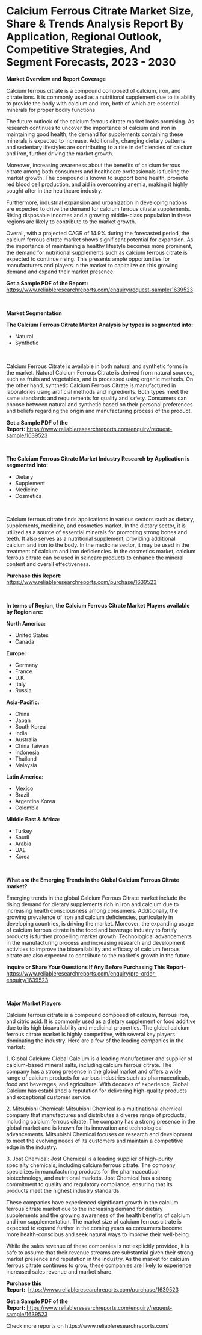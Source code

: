 <p><h1>Calcium Ferrous Citrate Market Size, Share & Trends Analysis Report By Application, Regional Outlook, Competitive Strategies, And Segment Forecasts, 2023 - 2030</h1></p><p><strong>Market Overview and Report Coverage</strong></p>
<p><p>Calcium ferrous citrate is a compound composed of calcium, iron, and citrate ions. It is commonly used as a nutritional supplement due to its ability to provide the body with calcium and iron, both of which are essential minerals for proper bodily functions.</p><p>The future outlook of the calcium ferrous citrate market looks promising. As research continues to uncover the importance of calcium and iron in maintaining good health, the demand for supplements containing these minerals is expected to increase. Additionally, changing dietary patterns and sedentary lifestyles are contributing to a rise in deficiencies of calcium and iron, further driving the market growth.</p><p>Moreover, increasing awareness about the benefits of calcium ferrous citrate among both consumers and healthcare professionals is fueling the market growth. The compound is known to support bone health, promote red blood cell production, and aid in overcoming anemia, making it highly sought after in the healthcare industry.</p><p>Furthermore, industrial expansion and urbanization in developing nations are expected to drive the demand for calcium ferrous citrate supplements. Rising disposable incomes and a growing middle-class population in these regions are likely to contribute to the market growth.</p><p>Overall, with a projected CAGR of 14.9% during the forecasted period, the calcium ferrous citrate market shows significant potential for expansion. As the importance of maintaining a healthy lifestyle becomes more prominent, the demand for nutritional supplements such as calcium ferrous citrate is expected to continue rising. This presents ample opportunities for manufacturers and players in the market to capitalize on this growing demand and expand their market presence.</p></p>
<p><strong>Get a Sample PDF of the Report:</strong> <a href="https://www.reliableresearchreports.com/enquiry/request-sample/1639523">https://www.reliableresearchreports.com/enquiry/request-sample/1639523</a></p>
<p>&nbsp;</p>
<p><strong>Market Segmentation</strong></p>
<p><strong>The Calcium Ferrous Citrate Market Analysis by types is segmented into:</strong></p>
<p><ul><li>Natural</li><li>Synthetic</li></ul></p>
<p>&nbsp;</p>
<p><p>Calcium Ferrous Citrate is available in both natural and synthetic forms in the market. Natural Calcium Ferrous Citrate is derived from natural sources, such as fruits and vegetables, and is processed using organic methods. On the other hand, synthetic Calcium Ferrous Citrate is manufactured in laboratories using artificial methods and ingredients. Both types meet the same standards and requirements for quality and safety. Consumers can choose between natural and synthetic based on their personal preferences and beliefs regarding the origin and manufacturing process of the product.</p></p>
<p><strong>Get a Sample PDF of the Report:</strong>&nbsp;<a href="https://www.reliableresearchreports.com/enquiry/request-sample/1639523">https://www.reliableresearchreports.com/enquiry/request-sample/1639523</a></p>
<p>&nbsp;</p>
<p><strong>The Calcium Ferrous Citrate Market Industry Research by Application is segmented into:</strong></p>
<p><ul><li>Dietary</li><li>Supplement</li><li>Medicine</li><li>Cosmetics</li></ul></p>
<p>&nbsp;</p>
<p><p>Calcium ferrous citrate finds applications in various sectors such as dietary, supplements, medicine, and cosmetics market. In the dietary sector, it is utilized as a source of essential minerals for promoting strong bones and teeth. It also serves as a nutritional supplement, providing additional calcium and iron to the body. In the medicine sector, it may be used in the treatment of calcium and iron deficiencies. In the cosmetics market, calcium ferrous citrate can be used in skincare products to enhance the mineral content and overall effectiveness.</p></p>
<p><strong>Purchase this Report:</strong>&nbsp; <a href="https://www.reliableresearchreports.com/purchase/1639523">https://www.reliableresearchreports.com/purchase/1639523</a></p>
<p>&nbsp;</p>
<p><strong>In terms of Region, the Calcium Ferrous Citrate Market Players available by Region are:</strong></p>
<p>
    <p> <strong> North America: </strong>
        <ul>
            <li>United States</li>
            <li>Canada</li>
        </ul>
        </p> 
    <p> <strong> Europe: </strong>
        <ul>
            <li>Germany</li>
            <li>France</li>
            <li>U.K.</li>
            <li>Italy</li>
            <li>Russia</li>
        </ul>
        </p> 
    <p> <strong> Asia-Pacific: </strong>
        <ul>
            <li>China</li>
            <li>Japan</li>
            <li>South Korea</li>
            <li>India</li>
            <li>Australia</li>
            <li>China Taiwan</li>
            <li>Indonesia</li>
            <li>Thailand</li>
            <li>Malaysia</li>
        </ul>
        </p> 
    <p> <strong> Latin America: </strong>
        <ul>
            <li>Mexico</li>
            <li>Brazil</li>
            <li>Argentina Korea</li>
            <li>Colombia</li>
        </ul>
        </p> 
    <p> <strong> Middle East & Africa: </strong>
        <ul>
            <li>Turkey</li>
            <li>Saudi</li>
            <li>Arabia</li>
            <li>UAE</li>
            <li>Korea</li>
        </ul>
    </p>
    </p>
<p>&nbsp;</p>
<p><strong>What are the Emerging Trends in the Global Calcium Ferrous Citrate market?</strong></p>
<p><p>Emerging trends in the global Calcium Ferrous Citrate market include the rising demand for dietary supplements rich in iron and calcium due to increasing health consciousness among consumers. Additionally, the growing prevalence of iron and calcium deficiencies, particularly in developing countries, is driving the market. Moreover, the expanding usage of calcium ferrous citrate in the food and beverage industry to fortify products is further propelling market growth. Technological advancements in the manufacturing process and increasing research and development activities to improve the bioavailability and efficacy of calcium ferrous citrate are also expected to contribute to the market's growth in the future.</p></p>
<p><strong>Inquire or Share Your Questions If Any Before Purchasing This Report</strong>- <a href="https://www.reliableresearchreports.com/enquiry/pre-order-enquiry/1639523">https://www.reliableresearchreports.com/enquiry/pre-order-enquiry/1639523</a></p>
<p>&nbsp;</p>
<p><strong>Major Market Players</strong></p>
<p><p>Calcium ferrous citrate is a compound composed of calcium, ferrous iron, and citric acid. It is commonly used as a dietary supplement or food additive due to its high bioavailability and medicinal properties. The global calcium ferrous citrate market is highly competitive, with several key players dominating the industry. Here are a few of the leading companies in the market:</p><p>1. Global Calcium: Global Calcium is a leading manufacturer and supplier of calcium-based mineral salts, including calcium ferrous citrate. The company has a strong presence in the global market and offers a wide range of calcium products for various industries such as pharmaceuticals, food and beverages, and agriculture. With decades of experience, Global Calcium has established a reputation for delivering high-quality products and exceptional customer service.</p><p>2. Mitsubishi Chemical: Mitsubishi Chemical is a multinational chemical company that manufactures and distributes a diverse range of products, including calcium ferrous citrate. The company has a strong presence in the global market and is known for its innovation and technological advancements. Mitsubishi Chemical focuses on research and development to meet the evolving needs of its customers and maintain a competitive edge in the industry.</p><p>3. Jost Chemical: Jost Chemical is a leading supplier of high-purity specialty chemicals, including calcium ferrous citrate. The company specializes in manufacturing products for the pharmaceutical, biotechnology, and nutritional markets. Jost Chemical has a strong commitment to quality and regulatory compliance, ensuring that its products meet the highest industry standards.</p><p>These companies have experienced significant growth in the calcium ferrous citrate market due to the increasing demand for dietary supplements and the growing awareness of the health benefits of calcium and iron supplementation. The market size of calcium ferrous citrate is expected to expand further in the coming years as consumers become more health-conscious and seek natural ways to improve their well-being.</p><p>While the sales revenue of these companies is not explicitly provided, it is safe to assume that their revenue streams are substantial given their strong market presence and reputation in the industry. As the market for calcium ferrous citrate continues to grow, these companies are likely to experience increased sales revenue and market share.</p></p>
<p><strong>Purchase this Report:</strong>&nbsp;&nbsp;<a href="https://www.reliableresearchreports.com/purchase/1639523">https://www.reliableresearchreports.com/purchase/1639523</a></p>
<p></p>
<p><strong>Get a Sample PDF of the Report:</strong>&nbsp;<a href="https://www.reliableresearchreports.com/enquiry/request-sample/1639523">https://www.reliableresearchreports.com/enquiry/request-sample/1639523</a></p>
<p>Check more reports on https://www.reliableresearchreports.com/</p>